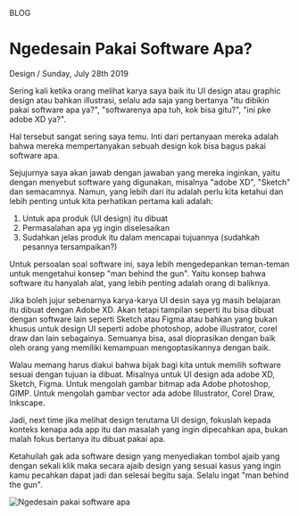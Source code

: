 <p class="type">BLOG</p>

# Ngedesain Pakai Software Apa?

<p class="meta">Design  /  Sunday, July 28th 2019</p>

Sering kali ketika orang melihat karya saya baik itu UI design atau graphic design atau bahkan illustrasi, selalu ada saja yang bertanya "itu dibikin pakai software apa ya?", "softwarenya apa tuh, kok bisa gitu?", "ini pke adobe XD ya?".

Hal tersebut sangat sering saya temu. Inti dari pertanyaan mereka adalah bahwa mereka mempertanyakan sebuah design kok bisa bagus pakai software apa.

Sejujurnya saya akan jawab dengan jawaban yang mereka inginkan, yaitu dengan menyebut software yang digunakan, misalnya "adobe XD", "Sketch" dan semacamnya. Namun, yang lebih dari itu adalah perlu kita ketahui dan lebih penting untuk kita perhatikan pertama kali adalah:

1. Untuk apa produk (UI design) itu dibuat
2. Permasalahan apa yg ingin diselesaikan
3. Sudahkan jelas produk itu dalam mencapai tujuannya (sudahkah pesannya tersampaikan?)

Untuk persoalan soal software ini, saya lebih mengedepankan teman-teman untuk mengetahui konsep "man behind the gun". Yaitu konsep bahwa software itu hanyalah alat, yang lebih penting adalah orang di baliknya.

Jika boleh jujur sebenarnya karya-karya UI desin saya yg masih belajaran itu dibuat dengan Adobe XD. Akan tetapi tampilan seperti itu bisa dibuat dengan software lain seperti Sketch atau Figma atau bahkan yang bukan khusus untuk design UI seperti adobe photoshop, adobe illustrator, corel draw dan lain sebagainya. Semuanya bisa, asal dioprasikan dengan baik oleh orang yang memiliki kemampuan mengoptasikannya dengan baik.

Walau memang harus diakui bahwa bijak bagi kita untuk memilih software sesuai dengan tujuan ia dibuat. Misalnya untuk UI design ada adobe XD, Sketch, Figma. Untuk mengolah gambar bitmap ada Adobe photoshop, GIMP. Untuk mengolah gambar vector ada adobe Illustrator, Corel Draw, Inkscape.

Jadi, next time jika melihat design terutama UI design, fokuslah kepada konteks kenapa ada app itu dan masalah yang ingin dipecahkan apa, bukan malah fokus bertanya itu dibuat pakai apa.

Ketahuilah gak ada software design yang menyediakan tombol ajaib yang dengan sekali klik maka secara ajaib design yang sesuai kasus yang ingin kamu pecahkan dapat jadi dan selesai begitu saja. Selalu ingat "man behind the gun".

![Ngedesain pakai software apa](https://farooq-agent.web.app/assets/images/blog/large/ngedesain-pakai-software-apa.jpg)
